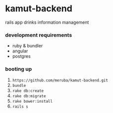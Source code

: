 # kamut-backend
rails app drinks information management
### development requirements

- ruby & bundler
- angular
- postgres

### booting up

1. `https://github.com/meruba/kamut-backend.git`
2. `bundle`
3. `rake db:create`
4. `rake db:migrate`
5. `rake bower:install`
6. `rails s`
